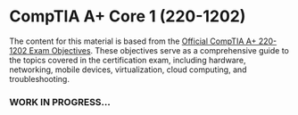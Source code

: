 # CompTIA A+ Core 1 (220-1202)

The content for this material is based from the [Official CompTIA A+ 220-1202 Exam Objectives](https://partners.comptia.org/docs/default-source/resources/comptia-a-220-1202-exam-objectives-(2-0)). These objectives serve as a comprehensive guide to the topics covered in the certification exam, including hardware, networking, mobile devices, virtualization, cloud computing, and troubleshooting.

### WORK IN PROGRESS...